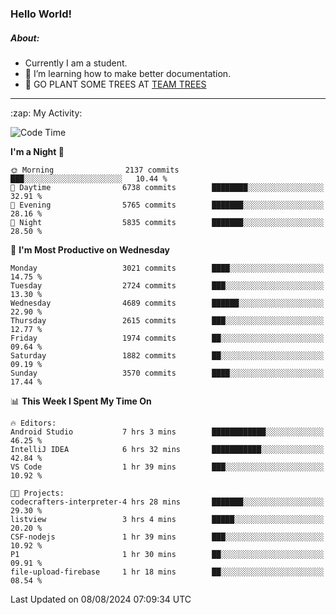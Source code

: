 ### Hello World!

##### About:
- Currently I am a student.
- 🌱 I’m learning how to make better documentation.
- 🌱 GO PLANT SOME TREES AT [TEAM TREES](https://teamtrees.org/)

---
  <summary>:zap: My Activity:</summary>
  
<!--START_SECTION:waka-->
![Code Time](http://img.shields.io/badge/Code%20Time-1%2C395%20hrs%2048%20mins-blue)

**I'm a Night 🦉** 

```text
🌞 Morning                2137 commits        ███░░░░░░░░░░░░░░░░░░░░░░   10.44 % 
🌆 Daytime                6738 commits        ████████░░░░░░░░░░░░░░░░░   32.91 % 
🌃 Evening                5765 commits        ███████░░░░░░░░░░░░░░░░░░   28.16 % 
🌙 Night                  5835 commits        ███████░░░░░░░░░░░░░░░░░░   28.50 % 
```
📅 **I'm Most Productive on Wednesday** 

```text
Monday                   3021 commits        ████░░░░░░░░░░░░░░░░░░░░░   14.75 % 
Tuesday                  2724 commits        ███░░░░░░░░░░░░░░░░░░░░░░   13.30 % 
Wednesday                4689 commits        ██████░░░░░░░░░░░░░░░░░░░   22.90 % 
Thursday                 2615 commits        ███░░░░░░░░░░░░░░░░░░░░░░   12.77 % 
Friday                   1974 commits        ██░░░░░░░░░░░░░░░░░░░░░░░   09.64 % 
Saturday                 1882 commits        ██░░░░░░░░░░░░░░░░░░░░░░░   09.19 % 
Sunday                   3570 commits        ████░░░░░░░░░░░░░░░░░░░░░   17.44 % 
```


📊 **This Week I Spent My Time On** 

```text
🔥 Editors: 
Android Studio           7 hrs 3 mins        ████████████░░░░░░░░░░░░░   46.25 % 
IntelliJ IDEA            6 hrs 32 mins       ███████████░░░░░░░░░░░░░░   42.84 % 
VS Code                  1 hr 39 mins        ███░░░░░░░░░░░░░░░░░░░░░░   10.92 % 

🐱‍💻 Projects: 
codecrafters-interpreter-4 hrs 28 mins       ███████░░░░░░░░░░░░░░░░░░   29.30 % 
listview                 3 hrs 4 mins        █████░░░░░░░░░░░░░░░░░░░░   20.20 % 
CSF-nodejs               1 hr 39 mins        ███░░░░░░░░░░░░░░░░░░░░░░   10.92 % 
P1                       1 hr 30 mins        ██░░░░░░░░░░░░░░░░░░░░░░░   09.91 % 
file-upload-firebase     1 hr 18 mins        ██░░░░░░░░░░░░░░░░░░░░░░░   08.54 % 
```


 Last Updated on 08/08/2024 07:09:34 UTC
<!--END_SECTION:waka-->
